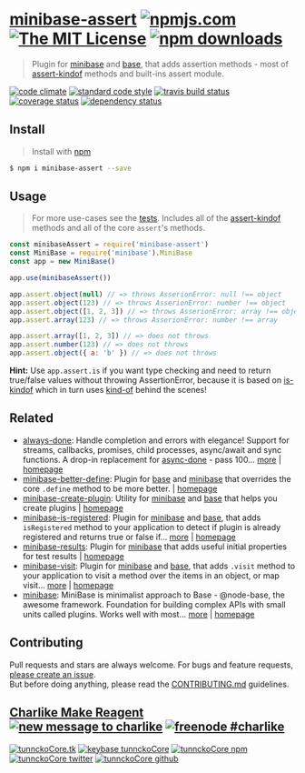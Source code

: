 # [minibase-assert][author-www-url] [![npmjs.com][npmjs-img]][npmjs-url] [![The MIT License][license-img]][license-url] [![npm downloads][downloads-img]][downloads-url] 

> Plugin for [minibase][] and [base][], that adds assertion methods - most of [assert-kindof][] methods and built-ins assert module.

[![code climate][codeclimate-img]][codeclimate-url] [![standard code style][standard-img]][standard-url] [![travis build status][travis-img]][travis-url] [![coverage status][coveralls-img]][coveralls-url] [![dependency status][david-img]][david-url]

## Install
> Install with [npm](https://www.npmjs.com/)

```sh
$ npm i minibase-assert --save
```

## Usage
> For more use-cases see the [tests](./test.js). Includes all of the [assert-kindof][] methods and all of the core `assert`'s methods.

```js
const minibaseAssert = require('minibase-assert')
const MiniBase = require('minibase').MiniBase
const app = new MiniBase()

app.use(minibaseAssert())

app.assert.object(null) // => throws AsserionError: null !== object
app.assert.object(123) // => throws AsserionError: number !== object
app.assert.object([1, 2, 3]) // => throws AsserionError: array !== object
app.assert.array(123) // => throws AsserionError: number !== array

app.assert.array([1, 2, 3]) // => does not throws
app.assert.number(123) // => does not throws
app.assert.object({ a: 'b' }) // => does not throws
```

**Hint:** Use `app.assert.is` if you want type checking and need to return true/false values without throwing AssertionError, because it is based on [is-kindof][] which in turn uses [kind-of][] behind the scenes!

## Related
- [always-done](https://www.npmjs.com/package/always-done): Handle completion and errors with elegance! Support for streams, callbacks, promises, child processes, async/await and sync functions. A drop-in replacement for [async-done][] - pass 100… [more](https://github.com/hybridables/always-done#readme) | [homepage](https://github.com/hybridables/always-done#readme "Handle completion and errors with elegance! Support for streams, callbacks, promises, child processes, async/await and sync functions. A drop-in replacement for [async-done][] - pass 100% of its tests plus more")
- [minibase-better-define](https://www.npmjs.com/package/minibase-better-define): Plugin for [base][] and [minibase][] that overrides the core `.define` method to be more better. | [homepage](https://github.com/node-minibase/minibase-better-define#readme "Plugin for [base][] and [minibase][] that overrides the core `.define` method to be more better.")
- [minibase-create-plugin](https://www.npmjs.com/package/minibase-create-plugin): Utility for [minibase][] and [base][] that helps you create plugins | [homepage](https://github.com/node-minibase/minibase-create-plugin#readme "Utility for [minibase][] and [base][] that helps you create plugins")
- [minibase-is-registered](https://www.npmjs.com/package/minibase-is-registered): Plugin for [minibase][] and [base][], that adds `isRegistered` method to your application to detect if plugin is already registered and returns true or false if… [more](https://github.com/node-minibase/minibase-is-registered#readme) | [homepage](https://github.com/node-minibase/minibase-is-registered#readme "Plugin for [minibase][] and [base][], that adds `isRegistered` method to your application to detect if plugin is already registered and returns true or false if named plugin is already registered on the instance.")
- [minibase-results](https://www.npmjs.com/package/minibase-results): Plugin for [minibase][] that adds useful initial properties for test results | [homepage](https://github.com/node-minibase/minibase-results#readme "Plugin for [minibase][] that adds useful initial properties for test results")
- [minibase-visit](https://www.npmjs.com/package/minibase-visit): Plugin for [minibase][] and [base][], that adds `.visit` method to your application to visit a method over the items in an object, or map visit… [more](https://github.com/node-minibase/minibase-visit#readme) | [homepage](https://github.com/node-minibase/minibase-visit#readme "Plugin for [minibase][] and [base][], that adds `.visit` method to your application to visit a method over the items in an object, or map visit over the objects in an array. Using using [collection-visit][] package.")
- [minibase](https://www.npmjs.com/package/minibase): MiniBase is minimalist approach to Base - @node-base, the awesome framework. Foundation for building complex APIs with small units called plugins. Works well with most… [more](https://github.com/node-minibase/minibase#readme) | [homepage](https://github.com/node-minibase/minibase#readme "MiniBase is minimalist approach to Base - @node-base, the awesome framework. Foundation for building complex APIs with small units called plugins. Works well with most of the already existing [base][] plugins.")

## Contributing
Pull requests and stars are always welcome. For bugs and feature requests, [please create an issue](https://github.com/node-minibase/minibase-assert/issues/new).  
But before doing anything, please read the [CONTRIBUTING.md](./CONTRIBUTING.md) guidelines.

## [Charlike Make Reagent](http://j.mp/1stW47C) [![new message to charlike][new-message-img]][new-message-url] [![freenode #charlike][freenode-img]][freenode-url]

[![tunnckoCore.tk][author-www-img]][author-www-url] [![keybase tunnckoCore][keybase-img]][keybase-url] [![tunnckoCore npm][author-npm-img]][author-npm-url] [![tunnckoCore twitter][author-twitter-img]][author-twitter-url] [![tunnckoCore github][author-github-img]][author-github-url]

[assert-kindof]: https://github.com/tunnckocore/assert-kindof
[async-done]: https://github.com/gulpjs/async-done
[base]: https://github.com/node-base/base
[collection-visit]: https://github.com/jonschlinkert/collection-visit
[is-kindof]: https://github.com/tunnckocore/is-kindof
[kind-of]: https://github.com/jonschlinkert/kind-of
[minibase]: https://github.com/node-minibase/minibase

[npmjs-url]: https://www.npmjs.com/package/minibase-assert
[npmjs-img]: https://img.shields.io/npm/v/minibase-assert.svg?label=minibase-assert

[license-url]: https://github.com/node-minibase/minibase-assert/blob/master/LICENSE
[license-img]: https://img.shields.io/npm/l/minibase-assert.svg

[downloads-url]: https://www.npmjs.com/package/minibase-assert
[downloads-img]: https://img.shields.io/npm/dm/minibase-assert.svg

[codeclimate-url]: https://codeclimate.com/github/node-minibase/minibase-assert
[codeclimate-img]: https://img.shields.io/codeclimate/github/node-minibase/minibase-assert.svg

[travis-url]: https://travis-ci.org/node-minibase/minibase-assert
[travis-img]: https://img.shields.io/travis/node-minibase/minibase-assert/master.svg

[coveralls-url]: https://coveralls.io/r/node-minibase/minibase-assert
[coveralls-img]: https://img.shields.io/coveralls/node-minibase/minibase-assert.svg

[david-url]: https://david-dm.org/node-minibase/minibase-assert
[david-img]: https://img.shields.io/david/node-minibase/minibase-assert.svg

[standard-url]: https://github.com/feross/standard
[standard-img]: https://img.shields.io/badge/code%20style-standard-brightgreen.svg

[author-www-url]: http://www.tunnckocore.tk
[author-www-img]: https://img.shields.io/badge/www-tunnckocore.tk-fe7d37.svg

[keybase-url]: https://keybase.io/tunnckocore
[keybase-img]: https://img.shields.io/badge/keybase-tunnckocore-8a7967.svg

[author-npm-url]: https://www.npmjs.com/~tunnckocore
[author-npm-img]: https://img.shields.io/badge/npm-~tunnckocore-cb3837.svg

[author-twitter-url]: https://twitter.com/tunnckoCore
[author-twitter-img]: https://img.shields.io/badge/twitter-@tunnckoCore-55acee.svg

[author-github-url]: https://github.com/tunnckoCore
[author-github-img]: https://img.shields.io/badge/github-@tunnckoCore-4183c4.svg

[freenode-url]: http://webchat.freenode.net/?channels=charlike
[freenode-img]: https://img.shields.io/badge/freenode-%23charlike-5654a4.svg

[new-message-url]: https://github.com/tunnckoCore/ama
[new-message-img]: https://img.shields.io/badge/ask%20me-anything-green.svg

